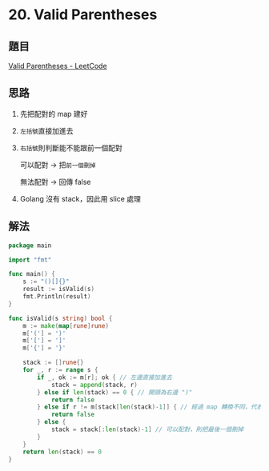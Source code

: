 # 20. Valid Parentheses

## 題目

[Valid Parentheses - LeetCode](https://leetcode.com/problems/valid-parentheses/)

## 思路

1. 先把配對的 map 建好
2. `左括號`直接加進去
3. `右括號`則判斷能不能跟前一個配對

   可以配對 → 把`前一個刪掉`

   無法配對 → 回傳 false

4. Golang 沒有 stack，因此用 slice 處理

## 解法

```go
package main

import "fmt"

func main() {
	s := "()[]{}"
	result := isValid(s)
	fmt.Println(result)
}

func isValid(s string) bool {
	m := make(map[rune]rune)
	m['('] = ')'
	m['['] = ']'
	m['{'] = '}'

	stack := []rune{}
	for _, r := range s {
		if _, ok := m[r]; ok { // 左邊直接加進去
			stack = append(stack, r)
		} else if len(stack) == 0 { // 開頭為右邊 ")"
			return false
		} else if r != m[stack[len(stack)-1]] { // 經過 map 轉換不同，代表跟上一個無法配對
			return false
		} else {
			stack = stack[:len(stack)-1] // 可以配對，則把最後一個刪掉
		}
	}
	return len(stack) == 0
}
```
